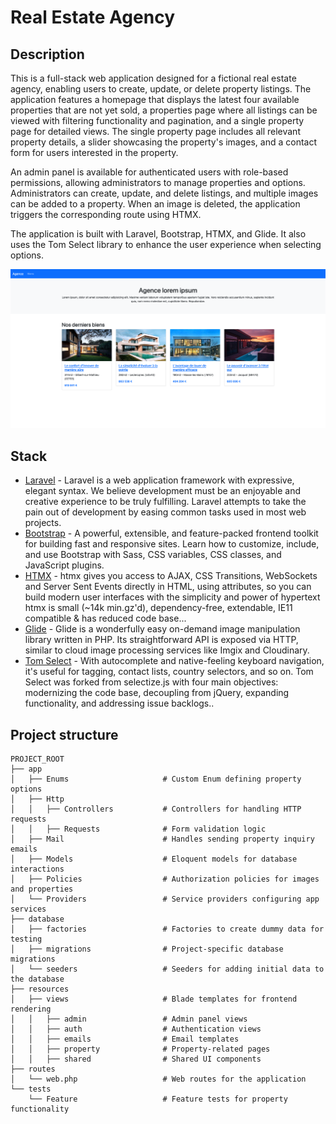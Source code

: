 # Real Estate Agency

## Description

This is a full-stack web application designed for a fictional real estate agency, enabling users to create, update, or delete property listings. The application features a homepage that displays the latest four available properties that are not yet sold, a properties page where all listings can be viewed with filtering functionality and pagination, and a single property page for detailed views. The single property page includes all relevant property details, a slider showcasing the property's images, and a contact form for users interested in the property.

An admin panel is available for authenticated users with role-based permissions, allowing administrators to manage properties and options. Administrators can create, update, and delete listings, and multiple images can be added to a property. When an image is deleted, the application triggers the corresponding route using HTMX.

The application is built with Laravel, Bootstrap, HTMX, and Glide. It also uses the Tom Select library to enhance the user experience when selecting options.

![Project thumbnail](./public/homepage.png)

## Stack

-   [Laravel](https://laravel.com/) - Laravel is a web application framework with expressive, elegant syntax. We believe development must be an enjoyable and creative experience to be truly fulfilling. Laravel attempts to take the pain out of development by easing common tasks used in most web projects.
-   [Bootstrap](https://getbootstrap.com/) - A powerful, extensible, and feature-packed frontend toolkit for building fast and responsive sites. Learn how to customize, include, and use Bootstrap with Sass, CSS variables, CSS classes, and JavaScript plugins.
-   [HTMX](https://htmx.org/) - htmx gives you access to AJAX, CSS Transitions, WebSockets and Server Sent Events directly in HTML, using attributes, so you can build modern user interfaces with the simplicity and power of hypertext htmx is small (~14k min.gz'd), dependency-free, extendable, IE11 compatible & has reduced code base...
-   [Glide](https://glide.thephpleague.com/) - Glide is a wonderfully easy on-demand image manipulation library written in PHP. Its straightforward API is exposed via HTTP, similar to cloud image processing services like Imgix and Cloudinary.
-   [Tom Select](https://tom-select.js.org/) - With autocomplete and native-feeling keyboard navigation, it's useful for tagging, contact lists, country selectors, and so on. Tom Select was forked from selectize.js with four main objectives: modernizing the code base, decoupling from jQuery, expanding functionality, and addressing issue backlogs..

## Project structure

```
PROJECT_ROOT
├── app
│   ├── Enums                     # Custom Enum defining property options
│   ├── Http
│   │   ├── Controllers           # Controllers for handling HTTP requests
│   │   ├── Requests              # Form validation logic
│   ├── Mail                      # Handles sending property inquiry emails
│   ├── Models                    # Eloquent models for database interactions
│   ├── Policies                  # Authorization policies for images and properties
│   └── Providers                 # Service providers configuring app services
├── database
│   ├── factories                 # Factories to create dummy data for testing
│   ├── migrations                # Project-specific database migrations
│   └── seeders                   # Seeders for adding initial data to the database
├── resources
│   ├── views                     # Blade templates for frontend rendering
│   │   ├── admin                 # Admin panel views
│   │   ├── auth                  # Authentication views
│   │   ├── emails                # Email templates
│   │   ├── property              # Property-related pages
│   │   ├── shared                # Shared UI components
├── routes
│   └── web.php                   # Web routes for the application
└── tests
    └── Feature                   # Feature tests for property functionality
```
